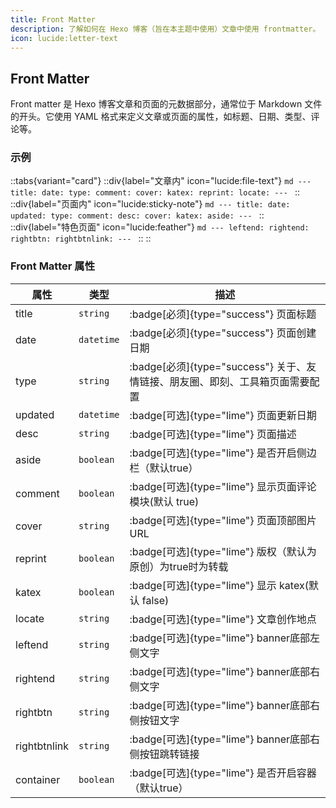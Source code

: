 ```yaml
---
title: Front Matter
description: 了解如何在 Hexo 博客（旨在本主题中使用）文章中使用 frontmatter。
icon: lucide:letter-text
---
```


## Front Matter

Front matter 是 Hexo 博客文章和页面的元数据部分，通常位于 Markdown 文件的开头。它使用 YAML 格式来定义文章或页面的属性，如标题、日期、类型、评论等。

### 示例

::tabs{variant="card"}
  ::div{label="文章内" icon="lucide:file-text"}
    ```md
    ---
    title:
    date:
    type:
    comment:
    cover:
    katex:
    reprint:
    locate:
    ---
    ```
  ::
  ::div{label="页面内" icon="lucide:sticky-note"}
    ```md
    ---
    title:
    date:
    updated:
    type:
    comment:
    desc:
    cover:
    katex:
    aside:
    ---
    ```
  ::
  ::div{label="特色页面" icon="lucide:feather"}
    ```md
    ---
    leftend:
    rightend:
    rightbtn:
    rightbtnlink:
    ---
    ```
  ::
::

### Front Matter 属性

| 属性         | 类型      | 描述                                         |
| ------------ | --------- | -------------------------------------------- |
| title        | `string`    | :badge[必须]{type="success"} 页面标题                                |
| date         | `datetime`  | :badge[必须]{type="success"} 页面创建日期                            |
| type         | `string`    | :badge[必须]{type="success"} 关于、友情链接、朋友圈、即刻、工具箱页面需要配置 |
| updated      | `datetime`  | :badge[可选]{type="lime"} 页面更新日期                            |
| desc         | `string`    | :badge[可选]{type="lime"} 页面描述                                |
| aside        | `boolean`   | :badge[可选]{type="lime"} 是否开启侧边栏（默认true）              |
| comment      | `boolean`   | :badge[可选]{type="lime"} 显示页面评论模块(默认 true)             |
| cover        | `string`    | :badge[可选]{type="lime"} 页面顶部图片URL                         |
| reprint      | `boolean`   | :badge[可选]{type="lime"} 版权（默认为原创）为true时为转载        |
| katex        | `boolean`   | :badge[可选]{type="lime"} 显示 katex(默认 false)                  |
| locate       | `string`    | :badge[可选]{type="lime"} 文章创作地点                            |
| leftend      | `string`    | :badge[可选]{type="lime"} banner底部左侧文字                      |
| rightend     | `string`    | :badge[可选]{type="lime"} banner底部右侧文字                      |
| rightbtn     | `string`    | :badge[可选]{type="lime"} banner底部右侧按钮文字                  |
| rightbtnlink | `string`    | :badge[可选]{type="lime"} banner底部右侧按钮跳转链接              |
| container    | `boolean`   | :badge[可选]{type="lime"} 是否开启容器（默认true）                |